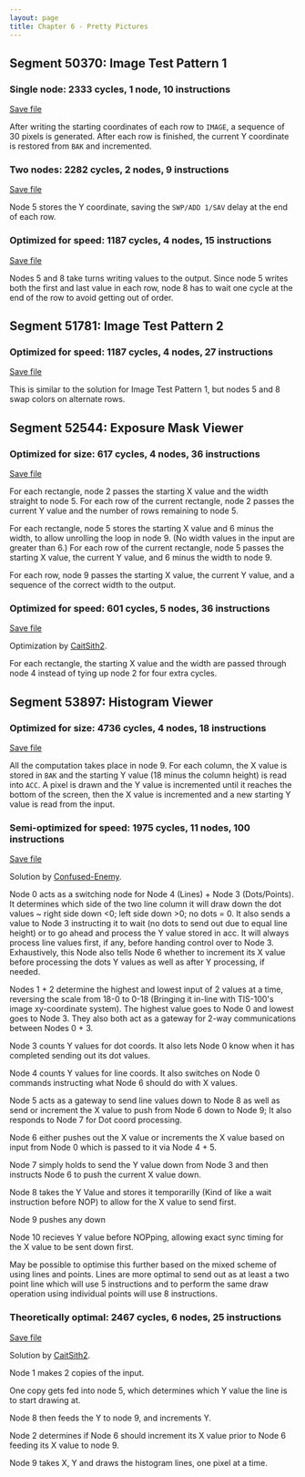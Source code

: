 ```yaml
---
layout: page
title: Chapter 6 - Pretty Pictures
---
```


## Segment 50370: Image Test Pattern 1

### Single node: 2333 cycles, 1 node, 10 instructions

[Save file](../save/50370.1.txt)

After writing the starting coordinates of each row to `IMAGE`, a sequence of 30 pixels is generated. After each row is finished, the current Y coordinate is restored from `BAK` and incremented.

### Two nodes: 2282 cycles, 2 nodes, 9 instructions

[Save file](../save/50370.2.txt)

Node 5 stores the Y coordinate, saving the `SWP/ADD 1/SAV` delay at the end of each row.

### Optimized for speed: 1187 cycles, 4 nodes, 15 instructions

[Save file](../save/50370.0.txt)

Nodes 5 and 8 take turns writing values to the output. Since node 5 writes both the first and last value in each row, node 8 has to wait one cycle at the end of the row to avoid getting out of order.

## Segment 51781: Image Test Pattern 2

### Optimized for speed: 1187 cycles, 4 nodes, 27 instructions

[Save file](../save/51781.1.txt)

This is similar to the solution for Image Test Pattern 1, but nodes 5 and 8 swap colors on alternate rows.

## Segment 52544: Exposure Mask Viewer

### Optimized for size: 617 cycles, 4 nodes, 36 instructions

[Save file](../save/52544.0.txt)

For each rectangle, node 2 passes the starting X value and the width straight to node 5. For each row of the current rectangle, node 2 passes the current Y value and the number of rows remaining to node 5.

For each rectangle, node 5 stores the starting X value and 6 minus the width, to allow unrolling the loop in node 9. (No width values in the input are greater than 6.) For each row of the current rectangle, node 5 passes the starting X value, the current Y value, and 6 minus the width to node 9.

For each row, node 9 passes the starting X value, the current Y value, and a sequence of the correct width to the output.

### Optimized for speed: 601 cycles, 5 nodes, 36 instructions

[Save file](../save/52544.1.txt)

Optimization by [CaitSith2](https://github.com/CaitSith2).

For each rectangle, the starting X value and the width are passed through node 4 instead of tying up node 2 for four extra cycles.

## Segment 53897: Histogram Viewer

### Optimized for size: 4736 cycles, 4 nodes, 18 instructions

[Save file](../save/53897.0.txt)

All the computation takes place in node 9. For each column, the X value is stored in `BAK` and the starting Y value (18 minus the column height) is read into `ACC`. A pixel is drawn and the Y value is incremented until it reaches the bottom of the screen, then the X value is incremented and a new starting Y value is read from the input.

### Semi-optimized for speed: 1975 cycles, 11 nodes, 100 instructions

[Save file](../save/53897.1.txt)

Solution by [Confused-Enemy](https://github.com/Confused-Enemy).

Node 0 acts as a switching node for Node 4 (Lines) + Node 3 (Dots/Points). It determines which side of the two line column it will draw down the dot values ~ right side down <0; left side down >0; no dots = 0. It also sends a value to Node 3 instructing it to wait (no dots to send out due to equal line height) or to go ahead and process the Y value stored in acc. It will always process line values first, if any, before handing control over to Node 3. Exhaustively, this Node also tells Node 6 whether to increment its X value before processing the dots Y values as well as after Y processing, if needed.

Nodes 1 + 2 determine the highest and lowest input of 2 values at a time, reversing the scale from 18-0 to 0-18 (Bringing it in-line with TIS-100's image xy-coordinate system). The highest value goes to Node 0 and lowest goes to Node 3. They also both act as a gateway for 2-way communications between Nodes 0 + 3.

Node 3 counts Y values for dot coords. It also lets Node 0 know when it has completed sending out its dot values.

Node 4 counts Y values for line coords. It also switches on Node 0 commands instructing what Node 6 should do with X values.

Node 5 acts as a gateway to send line values down to Node 8 as well as send or increment the X value to push from Node 6 down to Node 9; It also responds to Node 7 for Dot coord processing.

Node 6 either pushes out the X value or increments the X value based on input from Node 0 which is passed to it via Node 4 + 5. 

Node 7 simply holds to send the Y value down from Node 3 and then instructs Node 6 to push the current X value down.

Node 8 takes the Y Value and stores it temporarilly (Kind of like a wait instruction before NOP) to allow for the X value to send first.

Node 9 pushes any down

Node 10 recieves Y value before NOPping, allowing exact sync timing for the X value to be sent down first.

May be possible to optimise this further based on the mixed scheme of using lines and points. Lines are more optimal to send out as at least a two point line which will use 5 instructions and to perform the same draw operation using individual points will use 8 instructions.

### Theoretically optimal: 2467 cycles, 6 nodes, 25 instructions

[Save file](../save/53897.2.txt)

Solution by [CaitSith2](https://github.com/CaitSith2).

Node 1 makes 2 copies of the input.

One copy gets fed into node 5, which determines which Y value the line is to start drawing at.

Node 8 then feeds the Y to node 9, and increments Y.

Node 2 determines if Node 6 should increment its X value prior to Node 6 feeding its X value to node 9.

Node 9 takes X, Y and draws the histogram lines, one pixel at a time.
